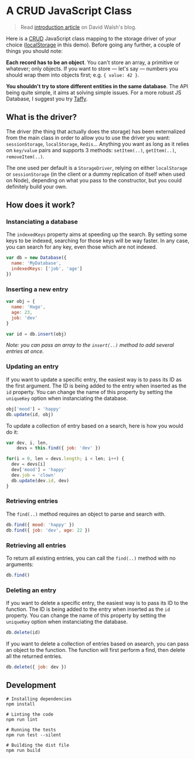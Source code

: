 # A CRUD JavaScript Class

> Read [introduction article](davidwalsh.name/crud-javascript-class) on David Walsh's blog.

Here is a [CRUD](http://en.wikipedia.org/wiki/Create,_read,_update_and_delete) JavaScript class mapping to the storage driver of your choice ([localStorage](https://developer.mozilla.org/en-US/docs/Web/Guide/API/DOM/Storage) in this demo). Before going any further, a couple of things you should note:

**Each record has to be an object**. You can't store an array, a primitive or whatever; only objects. If you want to store &mdash; let's say &mdash; numbers you should wrap them into objects first; e.g. `{ value: 42 }`.

**You shouldn't try to store different entities in the same database**. The API being quite simple, it aims at solving simple issues. For a more robust JS Database, I suggest you try [Taffy](http://www.taffydb.com/).

## What is the driver?

The driver (the thing that actually does the storage) has been externalized from the main class in order to allow you to use the driver you want: `sessionStorage`, `localStorage`, `Redis`... Anything you want as long as it relies on `key/value` pairs and supports 3 methods: `setItem(..)`, `getItem(..)`, `removeItem(..)`.

The one used per default is a `StorageDriver`, relying on either `localStorage` or `sessionStorage` (in the client or a dummy replication of itself when used on Node), depending on what you pass to the constructor, but you could definitely build your own.

## How does it work?

### Instanciating a database

The `indexedKeys` property aims at speeding up the search. By setting some keys to be indexed, searching for those keys will be way faster. In any case, you can search for any key, even those which are not indexed.

``` js
var db = new Database({
  name: 'MyDatabase',
  indexedKeys: ['job', 'age']
})
```

### Inserting a new entry

``` js
var obj = {
  name: 'Hugo',
  age: 23,
  job: 'dev'
}

var id = db.insert(obj)
```

*Note: you can pass an array to the `insert(..)` method to add several entries at once.*

### Updating an entry

If you want to update a specific entry, the easiest way is to pass its ID as the first argument. The ID is being added to the entry when inserted as the `id` property. You can change the name of this property by setting the `uniqueKey` option when instanciating the database.

``` js
obj['mood'] = 'happy'
db.update(id, obj)
```

To update a collection of entry based on a search, here is how you would do it:

``` js
var dev, i, len,
    devs = this.find({ job: 'dev' })

for(i = 0, len = devs.length; i < len; i++) {
  dev = devs[i]
  dev['mood'] = 'happy'
  dev.job = 'clown'
  db.update(dev.id, dev)
}
```

### Retrieving entries

The `find(..)` method requires an object to parse and search with.

``` js
db.find({ mood: 'happy' })
db.find({ job: 'dev', age: 22 })
```

### Retrieving all entries

To return all existing entries, you can call the `find(..)` method with no arguments:

``` js
db.find()
```

### Deleting an entry

If you want to delete a specific entry, the easiest way is to pass its ID to the function. The ID is being added to the entry when inserted as the `id` property. You can change the name of this property by setting the `uniqueKey` option when instanciating the database.

``` js
db.delete(id)
```

If you want to delete a collection of entries based on asearch, you can pass an object to the function. The function will first perform a find, then delete all the returned entries.

``` js
db.delete({ job: dev })
```

## Development

```
# Installing dependencies
npm install

# Linting the code
npm run lint

# Running the tests
npm run test --silent

# Building the dist file
npm run build
```
